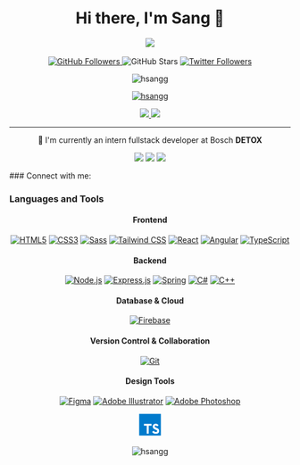 <h1 align="center">Hi there, I'm Sang 👋</h1>

<p align="center">
  <img src="https://readme-typing-svg.herokuapp.com?lines=Passionate+Fullstack+Developer;From+Vietnam+🇻🇳&center=true&width=380&height=45">
</p>

<p align="center">
  <a href="https://github.com/hsangg">
    <img src="https://img.shields.io/github/followers/hsangg?label=Followers&logo=GitHub&style=for-the-badge" alt="GitHub Followers" />
  </a>
  <img src="https://img.shields.io/github/stars/hsangg?label=Stars&logo=GitHub&style=for-the-badge" alt="GitHub Stars" />
  <a href="https://twitter.com/YourTwitterHandle">
    <img src="https://img.shields.io/twitter/follow/YourTwitterHandle?logo=twitter&style=for-the-badge" alt="Twitter Followers" />
  </a>
</p>

<p align="center">
  <img src="https://komarev.com/ghpvc/?username=hsangg&label=Profile%20views&color=0e75b6&style=flat" alt="hsangg" />
</p>

<p align="center">
  <a href="https://github.com/ryo-ma/github-profile-trophy">
    <img src="https://github-profile-trophy.vercel.app/?username=hsangg&theme=darkhub&no-frame=true&margin-w=15&margin-h=15" alt="hsangg" />
  </a>
</p>

<p align="center">
  <a href="https://github.com/anuraghazra/github-readme-stats">
    <img height="150em" src="https://github-readme-stats.vercel.app/api?username=hsangg&show_icons=true&theme=dark&include_all_commits=true&count_private=true"/>
    <img height="150em" src="https://github-readme-stats.vercel.app/api/top-langs/?username=hsangg&layout=compact&langs_count=7&theme=dark"/>
  </a>
</p>

---

<p align="center">🌱 I'm currently an intern fullstack developer at Bosch <b>DETOX</b></p>

<p align="center">
  <a href="mailto:your.email@example.com"><img src="https://img.shields.io/badge/-Email-D14836?style=for-the-badge&logo=Gmail&logoColor=white"/></a>
  <a href="https://linkedin.com/in/YourLinkedInProfile"><img src="https://img.shields.io/badge/-LinkedIn-0077B5?style=for-the-badge&logo=Linkedin&logoColor=white"/></a>
  <a href="https://YourPersonalWebsite.com"><img src="https://img.shields.io/badge/-Website-3423A6?style=for-the-badge&logo=Google-Chrome&logoColor=white"/></a>
</p>
### Connect with me:

<!-- Add your social links here -->
### Languages and Tools

<div align="center">

#### Frontend
[<img src="https://img.shields.io/badge/HTML5-E34F26?style=for-the-badge&logo=html5&logoColor=white" alt="HTML5" />](https://www.w3.org/html/)
[<img src="https://img.shields.io/badge/CSS3-1572B6?style=for-the-badge&logo=css3&logoColor=white" alt="CSS3" />](https://www.w3schools.com/css/)
[<img src="https://img.shields.io/badge/Sass-CC6699?style=for-the-badge&logo=sass&logoColor=white" alt="Sass" />](https://sass-lang.com)
[<img src="https://img.shields.io/badge/Tailwind_CSS-38B2AC?style=for-the-badge&logo=tailwind-css&logoColor=white" alt="Tailwind CSS" />](https://tailwindcss.com/)
[<img src="https://img.shields.io/badge/React-20232A?style=for-the-badge&logo=react&logoColor=61DAFB" alt="React" />](https://reactjs.org/)
[<img src="https://img.shields.io/badge/Angular-DD0031?style=for-the-badge&logo=angular&logoColor=white" alt="Angular" />](https://angular.io)
[<img src="https://img.shields.io/badge/TypeScript-007ACC?style=for-the-badge&logo=typescript&logoColor=white" alt="TypeScript" />](https://www.typescriptlang.org/)

#### Backend
[<img src="https://img.shields.io/badge/Node.js-339933?style=for-the-badge&logo=nodedotjs&logoColor=white" alt="Node.js" />](https://nodejs.org)
[<img src="https://img.shields.io/badge/Express.js-000000?style=for-the-badge&logo=express&logoColor=white" alt="Express.js" />](https://expressjs.com)
[<img src="https://img.shields.io/badge/Spring-6DB33F?style=for-the-badge&logo=spring&logoColor=white" alt="Spring" />](https://spring.io/)
[<img src="https://img.shields.io/badge/C%23-239120?style=for-the-badge&logo=c-sharp&logoColor=white" alt="C#" />](https://www.w3schools.com/cs/)
[<img src="https://img.shields.io/badge/C++-00599C?style=for-the-badge&logo=c%2B%2B&logoColor=white" alt="C++" />](https://www.w3schools.com/cpp/)

#### Database & Cloud
[<img src="https://img.shields.io/badge/Firebase-FFCA28?style=for-the-badge&logo=firebase&logoColor=black" alt="Firebase" />](https://firebase.google.com/)

#### Version Control & Collaboration
[<img src="https://img.shields.io/badge/Git-F05032?style=for-the-badge&logo=git&logoColor=white" alt="Git" />](https://git-scm.com/)

#### Design Tools
[<img src="https://img.shields.io/badge/Figma-F24E1E?style=for-the-badge&logo=figma&logoColor=white" alt="Figma" />](https://www.figma.com/)
[<img src="https://img.shields.io/badge/Adobe_Illustrator-FF9A00?style=for-the-badge&logo=adobe%20illustrator&logoColor=white" alt="Adobe Illustrator" />](https://www.adobe.com/products/illustrator.html)
[<img src="https://img.shields.io/badge/Adobe_Photoshop-31A8FF?style=for-the-badge&logo=adobe%20photoshop&logoColor=white" alt="Adobe Photoshop" />](https://www.photoshop.com/en)

</div>

<p align="center">
  <a href="https://www.typescriptlang.org/" target="_blank" rel="noreferrer">
    <img src="https://raw.githubusercontent.com/devicons/devicon/master/icons/typescript/typescript-original.svg" alt="typescript" width="40" height="40"/>
  </a>
</p>

<p align="center">
  <img align="center" src="https://github-readme-stats.vercel.app/api/top-langs?username=hsangg&show_icons=true&locale=en&layout=compact" alt="hsangg" />
</p>
